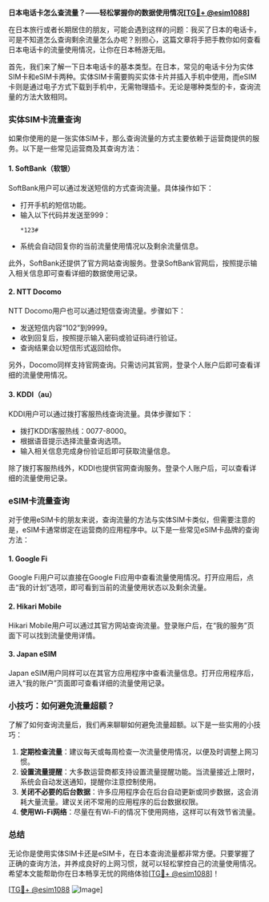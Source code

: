 **日本电话卡怎么查流量？——轻松掌握你的数据使用情况[[TG💪+ @esim1088](https://t.me/s/esim1088)]**

在日本旅行或者长期居住的朋友，可能会遇到这样的问题：我买了日本的电话卡，可是不知道怎么查询剩余流量怎么办呢？别担心，这篇文章将手把手教你如何查看日本电话卡的流量使用情况，让你在日本畅游无阻。

首先，我们来了解一下日本电话卡的基本类型。在日本，常见的电话卡分为实体SIM卡和eSIM卡两种。实体SIM卡需要购买实体卡片并插入手机中使用，而eSIM卡则是通过电子方式下载到手机中，无需物理插卡。无论是哪种类型的卡，查询流量的方法大致相同。

### 实体SIM卡流量查询

如果你使用的是一张实体SIM卡，那么查询流量的方式主要依赖于运营商提供的服务。以下是一些常见运营商及其查询方法：

#### 1. SoftBank（软银）
SoftBank用户可以通过发送短信的方式查询流量。具体操作如下：
- 打开手机的短信功能。
- 输入以下代码并发送至999：
  ```
  *123#
  ```
- 系统会自动回复你的当前流量使用情况以及剩余流量信息。

此外，SoftBank还提供了官方网站查询服务。登录SoftBank官网后，按照提示输入相关信息即可查看详细的数据使用记录。

#### 2. NTT Docomo
NTT Docomo用户也可以通过短信查询流量。步骤如下：
- 发送短信内容“102”到9999。
- 收到回复后，按照提示输入密码或验证码进行验证。
- 查询结果会以短信形式返回给你。

另外，Docomo同样支持官网查询。只需访问其官网，登录个人账户后即可查看详细的流量使用情况。

#### 3. KDDI（au）
KDDI用户可以通过拨打客服热线查询流量。具体步骤如下：
- 拨打KDDI客服热线：0077-8000。
- 根据语音提示选择流量查询选项。
- 输入相关信息完成身份验证后即可获取流量信息。

除了拨打客服热线外，KDDI也提供官网查询服务。登录个人账户后，可以查看详细的流量使用记录。

### eSIM卡流量查询

对于使用eSIM卡的朋友来说，查询流量的方法与实体SIM卡类似，但需要注意的是，eSIM卡通常绑定在运营商的应用程序中。以下是一些常见eSIM卡品牌的查询方法：

#### 1. Google Fi
Google Fi用户可以直接在Google Fi应用中查看流量使用情况。打开应用后，点击“我的计划”选项，即可看到当前的流量使用状态以及剩余流量。

#### 2. Hikari Mobile
Hikari Mobile用户可以通过其官方网站查询流量。登录账户后，在“我的服务”页面下可以找到流量使用详情。

#### 3. Japan eSIM
Japan eSIM用户同样可以在其官方应用程序中查看流量信息。打开应用程序后，进入“我的账户”页面即可查看详细的流量使用记录。

### 小技巧：如何避免流量超额？

了解了如何查询流量后，我们再来聊聊如何避免流量超额。以下是一些实用的小技巧：

1. **定期检查流量**：建议每天或每周检查一次流量使用情况，以便及时调整上网习惯。
2. **设置流量提醒**：大多数运营商都支持设置流量提醒功能。当流量接近上限时，系统会自动发送通知，提醒你注意控制使用。
3. **关闭不必要的后台数据**：许多应用程序会在后台自动更新或同步数据，这会消耗大量流量。建议关闭不常用的应用程序的后台数据权限。
4. **使用Wi-Fi网络**：尽量在有Wi-Fi的情况下使用网络，这样可以有效节省流量。

### 总结

无论你是使用实体SIM卡还是eSIM卡，在日本查询流量都非常方便。只要掌握了正确的查询方法，并养成良好的上网习惯，就可以轻松掌控自己的流量使用情况。希望本文能帮助你在日本畅享无忧的网络体验[[TG💪+ @esim1088](https://t.me/s/esim1088)]！

[[TG💪+ @esim1088](https://t.me/s/esim1088) ![Image](https://i.postimg.cc/4NQfJmqS/Snipaste-2025-05-13-00-14-12.png)]